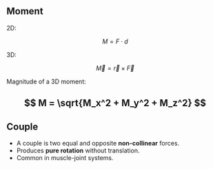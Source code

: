## Moment
2D:

$$
M = F \cdot d
$$

3D:

$$
\vec{M} = \vec{r} \times \vec{F}
$$

Magnitude of a 3D moment:

$$
M = \sqrt{M_x^2 + M_y^2 + M_z^2}
$$
---
## Couple
- A couple is two equal and opposite **non-collinear** forces.
- Produces **pure rotation** without translation.
- Common in muscle-joint systems.
